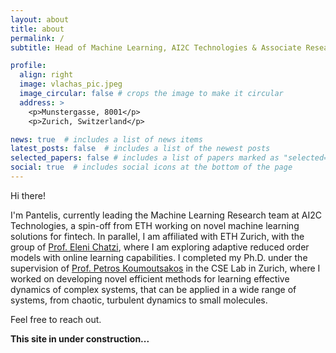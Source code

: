 ```yaml
---
layout: about
title: about
permalink: /
subtitle: Head of Machine Learning, AI2C Technologies & Associate Researcher, ETH Zurich

profile:
  align: right
  image: vlachas_pic.jpeg
  image_circular: false # crops the image to make it circular
  address: >
    <p>Munstergasse, 8001</p>
    <p>Zurich, Switzerland</p>

news: true  # includes a list of news items
latest_posts: false  # includes a list of the newest posts
selected_papers: false # includes a list of papers marked as "selected={true}"
social: true  # includes social icons at the bottom of the page
---
```


Hi there!

I'm Pantelis, currently leading the Machine Learning Research team at AI2C Technologies, a spin-off from ETH working on novel machine learning solutions for fintech.
In parallel, I am affiliated with ETH Zurich, with the group of [Prof. Eleni Chatzi](https://chatzi.ibk.ethz.ch), where I am exploring adaptive reduced order models with online learning capabilities.
I completed my Ph.D. under the supervision of [Prof. Petros Koumoutsakos](https://cse-lab.seas.harvard.edu) in the CSE Lab in Zurich, where I worked on developing novel efficient methods for learning effective dynamics of complex systems, that can be applied in a wide range of systems, from chaotic, turbulent dynamics to small molecules.

Feel free to reach out.

**This site in under construction...**
